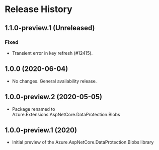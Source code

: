 # Release History

## 1.1.0-preview.1 (Unreleased)

### Fixed

- Transient error in key refresh (#12415).

## 1.0.0 (2020-06-04)

- No changes. General availability release.

## 1.0.0-preview.2 (2020-05-05)

- Package renamed to Azure.Extensions.AspNetCore.DataProtection.Blobs

## 1.0.0-preview.1 (2020)

- Initial preview of the Azure.AspNetCore.DataProtection.Blobs library
